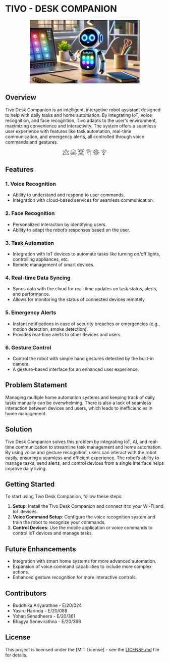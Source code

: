 # TIVO - DESK COMPANION

<p align="center">
  <img src="/docs/images/bot.png" height="200">
</p>

## Overview

Tivo Desk Companion is an intelligent, interactive robot assistant designed to help with daily tasks and home automation. By integrating IoT, voice recognition, and face recognition, Tivo adapts to the user's environment, maximizing convenience and interactivity. The system offers a seamless user experience with features like task automation, real-time communication, and emergency alerts, all controlled through voice commands and gestures.

<p align="center">
    <img src="/docs/images/alert.png" height="20">
    <img src="/docs/images/cloud-icon.png" height="20">
    <img src="/docs/images/face-recog.png" height="20">
    <img src="/docs/images/gesture.png" height="20">
    <img src="/docs/images/iot.png" height="20">
    <img src="/docs/images/microphone.png" height="20">
</p>

## Features

### 1. Voice Recognition

- Ability to understand and respond to user commands.
- Integration with cloud-based services for seamless communication.

### 2. Face Recognition

- Personalized interaction by identifying users.
- Ability to adapt the robot’s responses based on the user.

### 3. Task Automation

- Integration with IoT devices to automate tasks like turning on/off lights, controlling appliances, etc.
- Remote management of smart devices.

### 4. Real-time Data Syncing

- Syncs data with the cloud for real-time updates on task status, alerts, and performance.
- Allows for monitoring the status of connected devices remotely.

### 5. Emergency Alerts

- Instant notifications in case of security breaches or emergencies (e.g., motion detection, smoke detection).
- Provides real-time alerts to other devices and users.

### 6. Gesture Control

- Control the robot with simple hand gestures detected by the built-in camera.
- A gesture-based interface for an enhanced user experience.

## Problem Statement

Managing multiple home automation systems and keeping track of daily tasks manually can be overwhelming. There is also a lack of seamless interaction between devices and users, which leads to inefficiencies in home management.

## Solution

Tivo Desk Companion solves this problem by integrating IoT, AI, and real-time communication to streamline task management and home automation. By using voice and gesture recognition, users can interact with the robot easily, ensuring a seamless and efficient experience. The robot’s ability to manage tasks, send alerts, and control devices from a single interface helps improve daily living.

## Getting Started

To start using Tivo Desk Companion, follow these steps:

1. **Setup**: Install the Tivo Desk Companion and connect it to your Wi-Fi and IoT devices.
2. **Voice Command Setup**: Configure the voice recognition system and train the robot to recognize your commands.
3. **Control Devices**: Use the mobile application or voice commands to control IoT devices and manage tasks.

## Future Enhancements

- Integration with smart home systems for more advanced automation.
- Expansion of voice command capabilities to include more complex actions.
- Enhanced gesture recognition for more interactive controls.

## Contributors

- Buddhika Ariyarathne - E/20/024
- Yasiru Harinda - E/20/089
- Yohan Senadheera - E/20/361
- Bhagya Senevirathna - E/20/366

## License

This project is licensed under the [MIT License] - see the [LICENSE.md](LICENSE.md) file for details.
